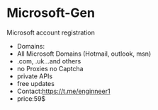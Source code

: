 # Microsoft-Gen 
Microsoft account registration 
- Domains:
- All Microsoft Domains
(Hotmail, outlook, msn)
- .com, .uk...and others
- no Proxies no Captcha
- private APIs
- free updates
- Contact:https://t.me/enginneer1
- price:59$
